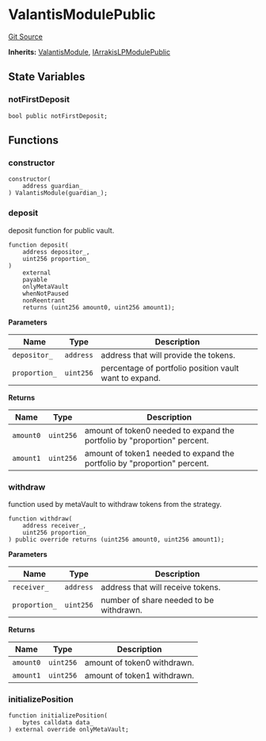 # ValantisModulePublic
[Git Source](https://github.com/ArrakisFinance/arrakis-modular/blob/a0f994c9f79e57468b66cd97f5a9ed37ecef770d/src/modules/ValantisHOTModulePublic.sol)

**Inherits:**
[ValantisModule](/src/abstracts/ValantisHOTModule.sol/abstract.ValantisModule.md), [IArrakisLPModulePublic](/src/interfaces/IArrakisLPModulePublic.sol/interface.IArrakisLPModulePublic.md)


## State Variables
### notFirstDeposit

```solidity
bool public notFirstDeposit;
```


## Functions
### constructor


```solidity
constructor(
    address guardian_
) ValantisModule(guardian_);
```

### deposit

deposit function for public vault.


```solidity
function deposit(
    address depositor_,
    uint256 proportion_
)
    external
    payable
    onlyMetaVault
    whenNotPaused
    nonReentrant
    returns (uint256 amount0, uint256 amount1);
```
**Parameters**

|Name|Type|Description|
|----|----|-----------|
|`depositor_`|`address`|address that will provide the tokens.|
|`proportion_`|`uint256`|percentage of portfolio position vault want to expand.|

**Returns**

|Name|Type|Description|
|----|----|-----------|
|`amount0`|`uint256`|amount of token0 needed to expand the portfolio by "proportion" percent.|
|`amount1`|`uint256`|amount of token1 needed to expand the portfolio by "proportion" percent.|


### withdraw

function used by metaVault to withdraw tokens from the strategy.


```solidity
function withdraw(
    address receiver_,
    uint256 proportion_
) public override returns (uint256 amount0, uint256 amount1);
```
**Parameters**

|Name|Type|Description|
|----|----|-----------|
|`receiver_`|`address`|address that will receive tokens.|
|`proportion_`|`uint256`|number of share needed to be withdrawn.|

**Returns**

|Name|Type|Description|
|----|----|-----------|
|`amount0`|`uint256`|amount of token0 withdrawn.|
|`amount1`|`uint256`|amount of token1 withdrawn.|


### initializePosition


```solidity
function initializePosition(
    bytes calldata data_
) external override onlyMetaVault;
```

